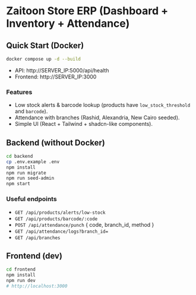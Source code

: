 # Zaitoon Store ERP (Dashboard + Inventory + Attendance)

## Quick Start (Docker)
```bash
docker compose up -d --build
```
- API: http://SERVER_IP:5000/api/health
- Frontend: http://SERVER_IP:3000

### Features
- Low stock alerts & barcode lookup (products have `low_stock_threshold` and `barcode`).
- Attendance with branches (Rashid, Alexandria, New Cairo seeded).
- Simple UI (React + Tailwind + shadcn-like components).

## Backend (without Docker)
```bash
cd backend
cp .env.example .env
npm install
npm run migrate
npm run seed-admin
npm start
```
### Useful endpoints
- `GET /api/products/alerts/low-stock`
- `GET /api/products/barcode/:code`
- `POST /api/attendance/punch` { code, branch_id, method }
- `GET /api/attendance/logs?branch_id=`
- `GET /api/branches`

## Frontend (dev)
```bash
cd frontend
npm install
npm run dev
# http://localhost:3000
```
